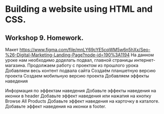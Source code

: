 # Building a website using HTML and CSS. 

## Workshop 9. Homework. 

Макет https://www.figma.com/file/mnLY69cYE5cqWM5w6n5hXx/Seo-%26-Digital-Marketing-Landing-Page?node-id=190%3A1194
На данном уроке нам необходимо доделать подвал, главной страницы интернет-магазина.
Продолжаем работу с проектом из прошлого урока
Добавляем весь контент подвала сайта
Создаём планшетную версию проекта
Создаем мобильную версию проекта
Добавляем эффекты наведения

Информация по эффектам наведения
Добавьте эффекты наведения на иконки в header
Добавьте эффект наведения или нажатия на кнопку Browse All Products
Добавьте эффект наведения на карточку в каталоге. 
Добавьте эффект наведения на иконки в footer.